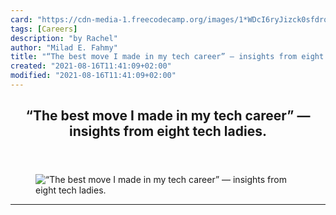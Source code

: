 ```yaml
---
card: "https://cdn-media-1.freecodecamp.org/images/1*WDcI6ryJizck0sfdrqJzlw.jpeg"
tags: [Careers]
description: "by Rachel"
author: "Milad E. Fahmy"
title: "“The best move I made in my tech career” — insights from eight tech ladies."
created: "2021-08-16T11:41:09+02:00"
modified: "2021-08-16T11:41:09+02:00"
---
```

<div class="site-wrapper">
<main id="site-main" class="site-main outer">
<div class="inner">
<article class="post-full post tag-careers tag-engineering tag-technology tag-entrepreneurship tag-programming ">
<header class="post-full-header">
<h1 class="post-full-title">“The best move I made in my tech career” — insights from eight tech ladies.</h1>
</header>
<figure class="post-full-image">
<picture>
<source media="(max-width: 700px)" sizes="1px" srcset="data:image/gif;base64,R0lGODlhAQABAIAAAAAAAP///yH5BAEAAAAALAAAAAABAAEAAAIBRAA7 1w">
<source media="(min-width: 701px)" sizes="(max-width: 800px) 400px,
(max-width: 1170px) 700px,
1400px" srcset="https://cdn-media-1.freecodecamp.org/images/1*WDcI6ryJizck0sfdrqJzlw.jpeg 300w,
https://cdn-media-1.freecodecamp.org/images/1*WDcI6ryJizck0sfdrqJzlw.jpeg 600w,
https://cdn-media-1.freecodecamp.org/images/1*WDcI6ryJizck0sfdrqJzlw.jpeg 1000w,
https://cdn-media-1.freecodecamp.org/images/1*WDcI6ryJizck0sfdrqJzlw.jpeg 2000w">
<img onerror="this.style.display='none'" src="https://cdn-media-1.freecodecamp.org/images/1*WDcI6ryJizck0sfdrqJzlw.jpeg" alt="“The best move I made in my tech career” — insights from eight tech ladies.">
</picture>
</figure>
<section class="post-full-content">
<div class="post-content medium-migrated-article">
</div>
<hr>
</section>
</article>
</div>
</main>
</div>
<!-- Google Tag Manager (noscript) -->
<!-- End Google Tag Manager (noscript) -->
